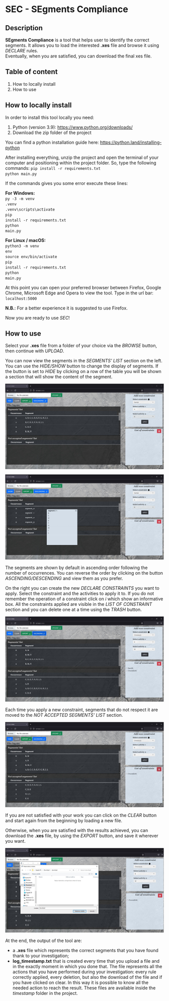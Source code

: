 # SEC - SEgments Compliance

 ## Description
**SEgments Compliance** is a tool that helps user to identify the correct segments.
It allows you to load the interested **.xes** file and browse it using *DECLARE* rules.  
Eventually, when you are satisfied, you can download the final xes file.

 ## Table of content
1. How to locally install
2. How to use

## How to locally install
In order to install this tool locally you need:
1. Python (version 3.9): https://www.python.org/downloads/ 
2. Download the zip folder of the project

You can find a python installation guide here: https://python.land/installing-python

After installing everything, unzip the project and open the terminal of your computer and positioning within the project folder. 
So, type the following commands:
<code>pip install -r requirements.txt</code><br>
<code>python main.py</code><br>

If the commands gives you some error execute these lines:<br>

**For Windows:**<br>
<code>py -3 -m venv .venv</code><br>
<code>.venv\scripts\activate</code><br>
<code>pip install -r requirements.txt</code><br>
<code>python main.py</code><br>

**For Linux / macOS:**<br>
<code>python3 -m venv env</code><br>
<code>source env/bin/activate</code><br>
<code>pip install -r requirements.txt</code><br>
<code>python main.py</code><br>

At this point you can open your preferred browser between Firefox, Google Chrome, Microsoft Edge and Opera to view the tool.
Type in the url bar:<br>
<code>localhost:5000</code><br>

**N.B.**: For a better experience it is suggested to use Firefox.

Now you are ready to use *SEC*!

## How to use
Select your **.xes** file from a folder of your choice via the *BROWSE* button, then continue with *UPLOAD*.

You can now view the segments in the *SEGMENTS' LIST* section on the left.  
You can use the *HIDE/SHOW* button to change the display of segments. If the button is set to *HIDE* by clicking on a row 
of the table you will be shown a section that will show the content of the segment.

![Visualize segments after upload file](/images/img1.JPG?raw=true)

![Visualize segments in Hide modality](images/img2.JPG?raw=true)

The segments are shown by default in ascending order following the number of occurrences. You can reverse the order by clicking on the button *ASCENDING/DESCENDING* and view them as you prefer.

On the right you can create the new *DECLARE CONSTRAINTS* you want to apply. 
Select the constraint and the activities to apply it to. If you do not remember the operation of a constraint click on 
*i* which show an informative box.
All the constraints applied are visible in the *LIST OF CONSTRAINT* section and you can delete one at a time using 
the *TRASH* button.

![Apply DECLARE constraints and visualize in DESCENDING order](images/img3.JPG)

Each time you apply a new constraint, segments that do not respect it are moved to the *NOT ACCEPTED SEGMENTS' LIST* section. 
 
![After deletion of constraint](images/img4.JPG) 

If you are not satisfied with your work you can click on the *CLEAR* button and start again from the beginning by loading a new file.  
  
Otherwise, when you are satisfied with the results achieved, you can download the **.xes** file, by using the *EXPORT* button, 
and save it wherever you want.

![Export of file](images/img5.JPG) 

At the end, the output of the tool are:
- a **.xes** file which represents the correct segments that you have found thank to your investigation;
- **log_timestamp.txt** that is created every time that you upload a file and in the exactly moment in which you done that. The file represents all the actions that you have performed during your investigation: every rule correctly applied, every deletion, but also the download of the file and if you have clicked on clear. In this way it is possible to know all the needed action to reach the result.
These files are available inside the *timestamp* folder in the project.